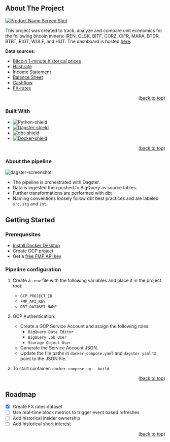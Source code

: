 <!-- ABOUT THE PROJECT -->
## About The Project

[![Product Name Screen Shot][product-screenshot]](https://lookerstudio.google.com/s/kXABFCADhUY)

This project was created to track, analyze and compare unit economics for the following bitcoin miners: IREN, CLSK, BITF, CORZ, CIFR, MARA, BTDR, BTBT, RIOT, WULF, and HUT. The dashboard is hosted [here](https://lookerstudio.google.com/s/kXABFCADhUY).


**Data sources**:
* [Bitcoin 1-minute historical prices](https://www.kaggle.com/datasets/mczielinski/bitcoin-historical-data)
* [Hashrate](https://mempool.space/docs/api/rest#get-hashrate)
* [Income Statement](https://site.financialmodelingprep.com/developer/docs/financial-statement-free-api)
* [Balance Sheet](https://site.financialmodelingprep.com/developer/docs/balance-sheet-statements-financial-statements)
* [Cashflow](https://site.financialmodelingprep.com/developer/docs/cashflow-statements-financial-statements)
* [FX-rates](https://financialmodelingprep.com/stable/historical-price-eod)
<p align="right">(<a href="#readme-top">back to top</a>)</p>



### Built With
* ![Python-shield]
* [![Dagster-shield]](https://github.com/dagster-io/dagster)
* [![dbt-shield]](https://github.com/dbt-labs/dbt-core)
* [![Docker-shield]](https://www.docker.com/)
<p align="right">(<a href="#readme-top">back to top</a>)</p>

### About the pipeline
![dagster-screenshot]
* The pipeline is orchestrated with Dagster.
* Data is ingested then pushed to BigQuery as source tables.
* Further transformations are performed with dbt
* Naming conventions loosely follow dbt best practices and are labeled `src`, `stg` and `int`. 



<!-- GETTING STARTED -->
## Getting Started
### Prerequesites
* [Install Docker Desktop](https://docs.docker.com/desktop/)
* Create GCP project
* Get a [free FMP API key](https://site.financialmodelingprep.com/register)

### Pipeline configuration
1. Create a `.env` file with the following variables and place it in the project root:
   - `GCP_PROJECT_ID`
   - `FMP_API_KEY`
   - `DBT_DATASET_NAME`

2. GCP Authentication:
   - Create a GCP Service Account and assign the following roles:
     - `BigQuery Data Editor`
     - `BigQuery Job User`
     - `Storage Object User`
   - Generate the Service Account JSON.
   - Update the file paths in `docker-compose.yaml` and `dagster.yaml` to point to the JSON file.
3. To start container:
  ```docker compose up --build ```  

<p align="right">(<a href="#readme-top">back to top</a>)</p>





<!-- ROADMAP -->
## Roadmap

- [x] Create FX rates dataset
- [ ] Use real-time block metrics to trigger event based refreshes
- [ ] Add historical insider ownership
- [ ] Add historical short interest

<p align="right">(<a href="#readme-top">back to top</a>)</p>


<!-- MARKDOWN LINKS & IMAGES -->
<!-- https://www.markdownguide.org/basic-syntax/#reference-style-links -->
[product-screenshot]: images/looker_dashboard.png
[dagster-screenshot]: images/dagster_sources.png
[Python-shield]: https://img.shields.io/badge/Python-3776AB?logo=python&logoColor=fff
[Dagster-shield]: https://img.shields.io/badge/Dagster-Orchestration-blue?logo=dagster
[dbt-shield]: https://img.shields.io/badge/DBT-Analytics%20Engineering-ff694f?logo=dbt
[Docker-shield]: https://img.shields.io/badge/Docker-2496ED?logo=docker&logoColor=fff

